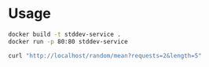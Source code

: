 # Usage
```bash
docker build -t stddev-service .
docker run -p 80:80 stddev-service
```

```bash
curl "http://localhost/random/mean?requests=2&length=5"
```
